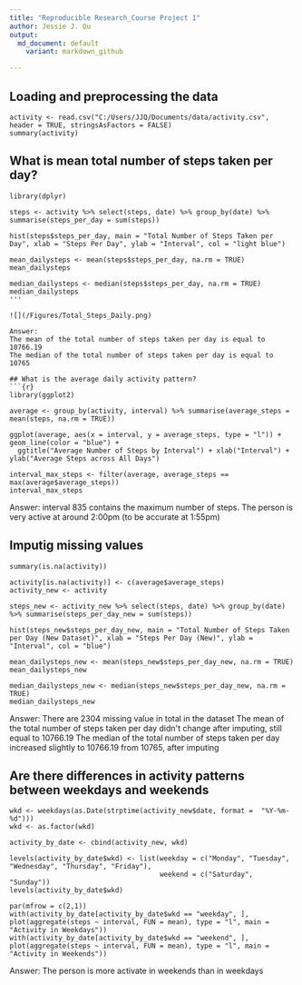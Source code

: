 ```yaml
---
title: "Reproducible Research_Course Project 1"
author: Jessie J. Qu
output:
  md_document: default
    variant: markdown_github

---
```


## Loading and preprocessing the data


```{r}
activity <- read.csv("C:/Users/JJQ/Documents/data/activity.csv", header = TRUE, stringsAsFactors = FALSE)
summary(activity)
```

## What is mean total number of steps taken per day?

```{r}
library(dplyr)

steps <- activity %>% select(steps, date) %>% group_by(date) %>% summarise(steps_per_day = sum(steps))

hist(steps$steps_per_day, main = "Total Number of Steps Taken per Day", xlab = "Steps Per Day", ylab = "Interval", col = "light blue")

mean_dailysteps <- mean(steps$steps_per_day, na.rm = TRUE)
mean_dailysteps

median_dailysteps <- median(steps$steps_per_day, na.rm = TRUE)
median_dailysteps
'''

![](/Figures/Total_Steps_Daily.png)

Answer: 
The mean of the total number of steps taken per day is equal to 10766.19
The median of the total number of steps taken per day is equal to 10765

## What is the average daily activity pattern?
```{r}
library(ggplot2)

average <- group_by(activity, interval) %>% summarise(average_steps = mean(steps, na.rm = TRUE))

ggplot(average, aes(x = interval, y = average_steps, type = "l")) + geom_line(color = "blue") + 
  ggtitle("Average Number of Steps by Interval") + xlab("Interval") + ylab("Average Steps across All Days")
  
interval_max_steps <- filter(average, average_steps == max(average$average_steps))
interval_max_steps
```

Answer: interval 835 contains the maximum number of steps. The person is very active at around 2:00pm (to be accurate at 1:55pm)

## Imputig missing values
```{r}
summary(is.na(activity))

activity[is.na(activity)] <- c(average$average_steps)
activity_new <- activity

steps_new <- activity_new %>% select(steps, date) %>% group_by(date) %>% summarise(steps_per_day_new = sum(steps))

hist(steps_new$steps_per_day_new, main = "Total Number of Steps Taken per Day (New Dataset)", xlab = "Steps Per Day (New)", ylab = "Interval", col = "blue")

mean_dailysteps_new <- mean(steps_new$steps_per_day_new, na.rm = TRUE)
mean_dailysteps_new

median_dailysteps_new <- median(steps_new$steps_per_day_new, na.rm = TRUE)
median_dailysteps_new
```

Answer: 
There are 2304 missing value in total in the dataset
The mean of the total number of steps taken per day didn't change after imputing, still equal to 10766.19
The median of the total number of steps taken per day increased slightly to 10766.19 from 10765, after imputing

## Are there differences in activity patterns between weekdays and weekends
```{r}
wkd <- weekdays(as.Date(strptime(activity_new$date, format =  "%Y-%m-%d")))
wkd <- as.factor(wkd)

activity_by_date <- cbind(activity_new, wkd)

levels(activity_by_date$wkd) <- list(weekday = c("Monday", "Tuesday", "Wednesday", "Thursday", "Friday"), 
                                     weekend = c("Saturday", "Sunday"))
levels(activity_by_date$wkd)

par(mfrow = c(2,1))
with(activity_by_date[activity_by_date$wkd == "weekday", ], plot(aggregate(steps ~ interval, FUN = mean), type = "l", main = "Activity in Weekdays"))
with(activity_by_date[activity_by_date$wkd == "weekend", ], plot(aggregate(steps ~ interval, FUN = mean), type = "l", main = "Activity in Weekends"))
```

Answer:
The person is more activate in weekends than in weekdays




